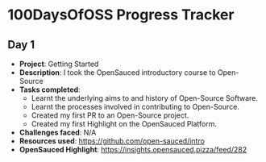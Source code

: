 # 100DaysOfOSS Progress Tracker

## Day 1

- **Project**: Getting Started
- **Description**: I took the OpenSauced introductory course to Open-Source
- **Tasks completed**:  
  - Learnt the underlying aims to and history of Open-Source Software.
  - Learnt the processes involved in contributing to Open-Source.
  - Created my first PR to an Open-Source project.
  - Created my first Highlight on the OpenSauced Platform.
- **Challenges faced**: N/A
- **Resources used**: https://github.com/open-sauced/intro
- **OpenSauced Highlight**: https://insights.opensauced.pizza/feed/282
